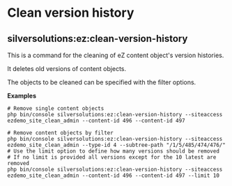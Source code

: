 #  Clean version history 

## silversolutions:ez:clean-version-history

This is a command for the cleaning of eZ content object's version histories.

It deletes old versions of content objects. 

The objects to be cleaned can be specified with the filter options.

**Examples**

``` 
# Remove single content objects
php bin/console silversolutions:ez:clean-version-history --siteaccess ezdemo_site_clean_admin --content-id 496 --content-id 497

# Remove content objects by filter
php bin/console silversolutions:ez:clean-version-history --siteaccess ezdemo_site_clean_admin --type-id 4 --subtree-path "/1/5/485/474/476/"
# Use the limit option to define how many versions should be removed 
# If no limit is provided all versions except for the 10 latest are removed
php bin/console silversolutions:ez:clean-version-history --siteaccess ezdemo_site_clean_admin --content-id 496 --content-id 497 --limit 10
```

